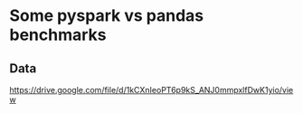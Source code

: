 # Some pyspark vs pandas benchmarks
## Data
https://drive.google.com/file/d/1kCXnIeoPT6p9kS_ANJ0mmpxlfDwK1yio/view
